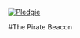 [![Pledgie](https://pledgie.com/campaigns/27339.png?skin_name=chrome)](https://pledgie.com/campaigns/27339)

#The Pirate Beacon